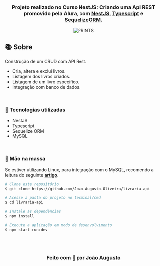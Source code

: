 <div align=center>

<h3>

Projeto realizado no Curso NestJS: Criando uma Api REST promovido pela Alura, com **[NestJS]**, **[Typescript]** e **[SequelizeORM]**.

</h3>

![PRINTS](./layout/prev.gif)

</div>

## 📚 **Sobre**

Construção de um CRUD com API Rest.

- Cria, altera e exclui livros.
- Listagem dos livros criados.
- Listagem de um livro específico.
- Integração com banco de dados.

<br>

### 📌 **Tecnologias utilizadas**

- NestJS
- Typescript
- Sequelize ORM
- MySQL

<br>

### 🚀 **Mão na massa**

Se estiver utilizando Linux, para integração com o MySQL, recomendo a leitura do seguinte **[artigo]**.

```bash
# Clone este repositório
$ git clone https://github.com/Joao-Augusto-Oliveira/livraria-api

# Acesse a pasta do projeto no terminal/cmd
$ cd livraria-api

# Instale as dependências
$ npm install

# Execute a aplicação em modo de desenvolvimento
$ npm start run:dev

```

<br>
<br>

<h3 align="center">
Feito com 💜 por <a href="https://www.linkedin.com/in/joão-augusto-oliveira-dos-santos-9b0693195">João Augusto</a>
<br><br>
</h3>

<!-- Links -->

[jamestip]: https://jamestip.com/
[artigo]: https://digitalinnovation.one/artigos/como-gerenciar-dados-mysql-e-usuarios-em-terminal-linux
[nestjs]: https://docs.nestjs.com/
[typescript]: https://www.typescriptlang.org/docs/
[sequelizeorm]: https://docs.nestjs.com/techniques/database#sequelize-integration
